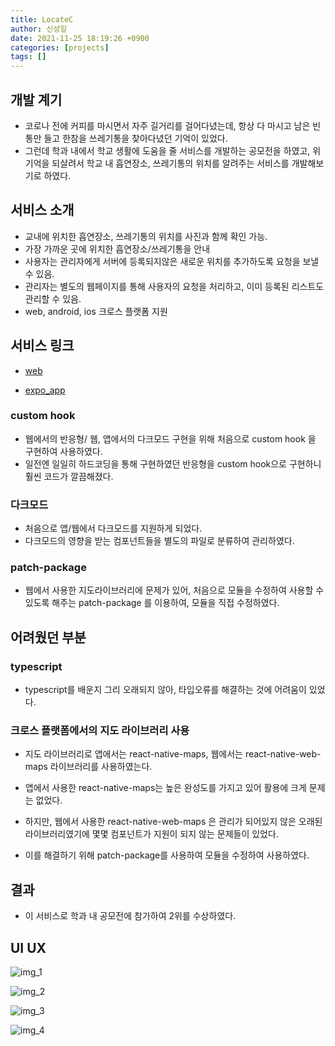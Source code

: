 ```yaml
---
title: LocateC
author: 신성일
date: 2021-11-25 18:19:26 +0900
categories: [projects]
tags: []
---
```


## 개발 계기

- 코로나 전에 커피를 마시면서 자주 길거리를 걸어다녔는데, 항상 다 마시고 남은 빈 통만 들고 한참을 쓰레기통을 찾아다녔던 기억이 있었다.
- 그런데 학과 내에서 학교 생활에 도움을 줄 서비스를 개발하는 공모전을 하였고, 위 기억을 되살려서 학교 내 흡연장소, 쓰레기통의 위치를 알려주는 서비스를 개발해보기로 하였다.

## 서비스 소개

- 교내에 위치한 흡연장소, 쓰레기통의 위치를 사진과 함께 확인 가능.
- 가장 가까운 곳에 위치한 흡연장소/쓰레기통을 안내
- 사용자는 관리자에게 서버에 등록되지않은 새로운 위치를 추가하도록 요청을 보낼 수 있음.
- 관리자는 별도의 웹페이지를 통해 사용자의 요청을 처리하고, 이미 등록된 리스트도 관리할 수 있음.
- web, android, ios 크로스 플랫폼 지원

## 서비스 링크

- [web](https://locatec-public.web.app/)

- [expo_app](https://expo.dev/@callmeshin75/st-algorithm)

### custom hook

- 웹에서의 반응형/ 웹, 앱에서의 다크모드 구현을 위해 처음으로 custom hook 을 구현하여 사용하였다.
- 일전엔 일일히 하드코딩을 통해 구현하였던 반응형을 custom hook으로 구현하니 훨씬 코드가 깔끔해졌다.

### 다크모드

- 처음으로 앱/웹에서 다크모드를 지원하게 되었다.
- 다크모드의 영향을 받는 컴포넌트들을 별도의 파일로 분류하여 관리하였다.

### patch-package

- 웹에서 사용한 지도라이브러리에 문제가 있어, 처음으로 모듈을 수정하여 사용할 수 있도록 해주는 patch-package 를 이용하여, 모듈을 직접 수정하였다.

## 어려웠던 부분

### typescript

- typescript를 배운지 그리 오래되지 않아, 타입오류를 해결하는 것에 어려움이 있었다.

### 크로스 플랫폼에서의 지도 라이브러리 사용

- 지도 라이브러리로 앱에서는 react-native-maps, 웹에서는 react-native-web-maps 라이브러리를 사용하였는다.

- 앱에서 사용한 react-native-maps는 높은 완성도를 가지고 있어 활용에 크게 문제는 없었다.

- 하지만, 웹에서 사용한 react-native-web-maps 은 관리가 되어있지 않은 오래된 라이브러리였기에 몇몇 컴포넌트가 지원이 되지 않는 문제들이 있었다.

- 이를 해결하기 위해 patch-package를 사용하여 모듈을 수정하여 사용하였다.

## 결과

- 이 서비스로 학과 내 공모전에 참가하여 2위를 수상하였다.

## UI UX

![img_1](/assets/img/2021-11-25-st-algorithm/Screenshot_1637750381.png)

![img_2](/assets/img/2021-11-25-st-algorithm/Screenshot_1637750872.png)

![img_3](/assets/img/2021-11-25-st-algorithm/Screenshot_1637751957.png)

![img_4](/assets/img/2021-11-25-st-algorithm/Screenshot_1637752084.png)
